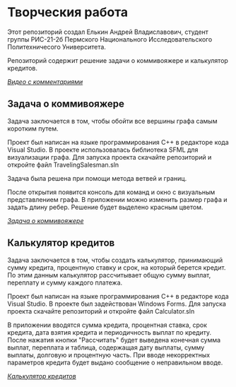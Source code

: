 # Творческия работа

Этот репозиторий создал Елькин Андрей Владиславович, студент группы РИС-21-2б Пермского Национального Исследовательского Политехничесого Университета. 

Репозиторий содержит решение задачи о коммивояжере и калькулятор кредитов.

[*Видео с комментариями*](https://www.youtube.com/watch?v=CJlnWSI4Nwo)

## Задача о коммивояжере

Задача заключается в том, чтобы обойти все вершины графа самым коротким путем.

Проект был написан на языке программирования C++ в редакторе кода Visual Studio. В проекте использовалась библиотека SFML для визуализации графа. Для запуска проекта скачайте репозиторий и откройте файл TravelingSalesman.sln

Задача была решена при помощи метода ветвей и границ.

После открытия появится консоль для команд и окно с визуальным представлением графа. В приложении можно изменить размер графа и задать длину ребер. Решение будет выделено красным цветом.

[*Задача о коммивояжере*](https://github.com/ElkinAndrey/CreativeWork/tree/main/TravelingSalesman)

## Калькулятор кредитов

Задача заключается в том, чтобы создать калькулятор, принимающий сумму кредита, процентную ставку и срок, на который берется кредит. По этим данным калькулятор рассчитывает общую сумму выплат, переплату и сумму каждого платежа.

Проект был написан на языке программирования C++ в редакторе кода Visual Studio. В проекте был задействован Windows Forms. Для запуска проекта скачайте репозиторий и откройте файл Calculator.sln

В приложении вводятся сумма кредита, процентная ставка, срок кредита, дата взятия кредита и периодичность выплат по кредиту. После нажатия кнопки "Рассчитать" будет выведена конечная сумма выплат, переплата и таблица, содержащая дату выплаты, сумму выплаты, долговую и процентную часть. При вводе некорректных параметров кредита будет выдано сообщение о неправильном вводе.

[*Калькулятор кредитов*](https://github.com/ElkinAndrey/CreativeWork/tree/main/Calculator)
